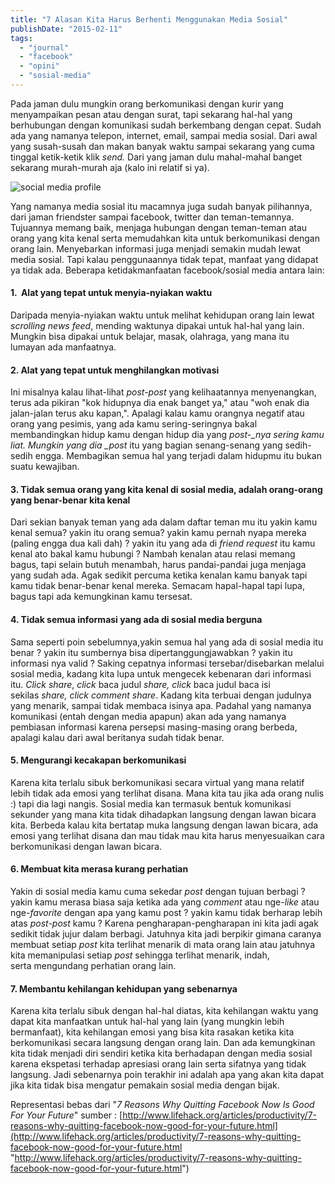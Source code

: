 ```yaml
---
title: "7 Alasan Kita Harus Berhenti Menggunakan Media Sosial"
publishDate: "2015-02-11"
tags:
  - "journal"
  - "facebook"
  - "opini"
  - "sosial-media"
---
```


Pada jaman dulu mungkin orang berkomunikasi dengan kurir yang menyampaikan pesan atau dengan surat, tapi sekarang hal-hal yang berhubungan dengan komunikasi sudah berkembang dengan cepat. Sudah ada yang namanya telepon, internet, email, sampai media sosial. Dari awal yang susah-susah dan makan banyak waktu sampai sekarang yang cuma tinggal ketik-ketik klik *send.* Dari yang jaman dulu mahal-mahal banget sekarang murah-murah aja (kalo ini relatif si ya).

<Image
src="http://thesocialmediamonthly.com/wp-content/uploads/2015/01/social-media-profile.jpg"
alt="social media profile"
width={550}
height={460}
/>

Yang namanya media sosial itu macamnya juga sudah banyak pilihannya, dari jaman friendster sampai facebook, twitter dan teman-temannya. Tujuannya memang baik, menjaga hubungan dengan teman-teman atau orang yang kita kenal serta memudahkan kita untuk berkomunikasi dengan orang lain. Menyebarkan informasi juga menjadi semakin mudah lewat media sosial. Tapi kalau penggunaannya tidak tepat, manfaat yang didapat ya tidak ada. Beberapa ketidakmanfaatan facebook/sosial media antara lain:

#### 1\.  Alat yang tepat untuk menyia-nyiakan waktu

Daripada menyia-nyiakan waktu untuk melihat kehidupan orang lain lewat _scrolling news feed_, mending waktunya dipakai untuk hal-hal yang lain. Mungkin bisa dipakai untuk belajar, masak, olahraga, yang mana itu lumayan ada manfaatnya.

#### 2\. Alat yang tepat untuk menghilangkan motivasi

Ini misalnya kalau lihat-lihat _post-post_ yang kelihaatannya menyenangkan, terus ada pikiran "kok hidupnya dia enak banget ya," atau "woh enak dia jalan-jalan terus aku kapan,". Apalagi kalau kamu orangnya negatif atau orang yang pesimis, yang ada kamu sering-seringnya bakal membandingkan hidup kamu dengan hidup dia yang *post-\_nya sering kamu liat. Mungkin yang dia \_post* itu yang bagian senang-senang yang sedih-sedih engga. Membagikan semua hal yang terjadi dalam hidupmu itu bukan suatu kewajiban.

#### 3\. Tidak semua orang yang kita kenal di sosial media, adalah orang-orang yang benar-benar kita kenal

Dari sekian banyak teman yang ada dalam daftar teman mu itu yakin kamu kenal semua? yakin itu orang semua? yakin kamu pernah nyapa mereka (paling engga dua kali dah) ? yakin itu yang ada di *friend request* itu kamu kenal ato bakal kamu hubungi ? Nambah kenalan atau relasi memang bagus, tapi selain butuh menambah, harus pandai-pandai juga menjaga yang sudah ada. Agak sedikit percuma ketika kenalan kamu banyak tapi kamu tidak benar-benar kenal mereka. Semacam hapal-hapal tapi lupa, bagus tapi ada kemungkinan kamu tersesat.

#### 4\. Tidak semua informasi yang ada di sosial media berguna

Sama seperti poin sebelumnya,yakin semua hal yang ada di sosial media itu benar ? yakin itu sumbernya bisa dipertanggungjawabkan ? yakin itu informasi nya valid ? Saking cepatnya informasi tersebar/disebarkan melalui sosial media, kadang kita lupa untuk mengecek kebenaran dari informasi itu. _Click share_, _click_ baca judul *share,* *click* baca judul baca isi sekilas *share, click comment share*. Kadang kita terbuai dengan judulnya yang menarik, sampai tidak membaca isinya apa. Padahal yang namanya komunikasi (entah dengan media apapun) akan ada yang namanya pembiasan informasi karena persepsi masing-masing orang berbeda, apalagi kalau dari awal beritanya sudah tidak benar.

#### 5\. Mengurangi kecakapan berkomunikasi

Karena kita terlalu sibuk berkomunikasi secara virtual yang mana relatif lebih tidak ada emosi yang terlihat disana. Mana kita tau jika ada orang nulis :) tapi dia lagi nangis. Sosial media kan termasuk bentuk komunikasi sekunder yang mana kita tidak dihadapkan langsung dengan lawan bicara kita. Berbeda kalau kita bertatap muka langsung dengan lawan bicara, ada emosi yang terlihat disana dan mau tidak mau kita harus menyesuaikan cara berkomunikasi dengan lawan bicara.

#### 6\. Membuat kita merasa kurang perhatian

Yakin di sosial media kamu cuma sekedar *post* dengan tujuan berbagi ? yakin kamu merasa biasa saja ketika ada yang *comment* atau nge-*like* atau nge-_favorite_ dengan apa yang kamu post ? yakin kamu tidak berharap lebih atas *post-post* kamu ? Karena pengharapan-pengharapan ini kita jadi agak sedikit tidak jujur dalam berbagi. Jatuhnya kita jadi berpikir gimana caranya membuat setiap *post* kita terlihat menarik di mata orang lain atau jatuhnya kita memanipulasi setiap *post* sehingga terlihat menarik, indah, serta mengundang perhatian orang lain.

#### 7\. Membantu kehilangan kehidupan yang sebenarnya

Karena kita terlalu sibuk dengan hal-hal diatas, kita kehilangan waktu yang dapat kita manfaatkan untuk hal-hal yang lain (yang mungkin lebih bermanfaat), kita kehilangan emosi yang bisa kita rasakan ketika kita berkomunikasi secara langsung dengan orang lain. Dan ada kemungkinan kita tidak menjadi diri sendiri ketika kita berhadapan dengan media sosial karena ekspetasi terhadap apresiasi orang lain serta sifatnya yang tidak langsung. Jadi sebenarnya poin terakhir ini adalah apa yang akan kita dapat jika kita tidak bisa mengatur pemakain sosial media dengan bijak.

Representasi bebas dari "_7 Reasons Why Quitting Facebook Now Is Good For Your Future_" sumber : [http://www.lifehack.org/articles/productivity/7-reasons-why-quitting-facebook-now-good-for-your-future.html](http://www.lifehack.org/articles/productivity/7-reasons-why-quitting-facebook-now-good-for-your-future.html "http://www.lifehack.org/articles/productivity/7-reasons-why-quitting-facebook-now-good-for-your-future.html")

